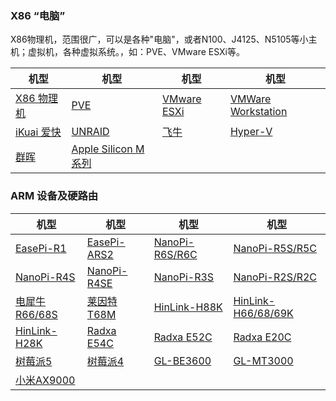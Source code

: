 ### X86 “电脑”

X86物理机，范围很广，可以是各种"电脑"，或者N100、J4125、N5105等小主机；虚拟机，各种虚拟系统。，如：PVE、VMware ESXi等。

| 机型 | 机型 | 机型 | 机型 |
|------|------|------|------|
| [X86 物理机](/zh/guide/istoreos/install_x86.html) | [PVE](/zh/guide/istoreos/install_pve.html) | [VMware ESXi](/zh/guide/istoreos/install_esxi_8.html) | [VMWare Workstation](/zh/guide/istoreos/install_vmware.html) |
| [iKuai 爱快](/zh/guide/istoreos/install_ikuai.html) | [UNRAID](/zh/guide/istoreos/install_unraid.html) | [飞牛](/zh/guide/istoreos/install_fnos.html) | [Hyper-V ](/zh/guide/istoreos/install_hyperv.html) |
| [群晖](/zh/guide/istoreos/install_synology.html) | [Apple Silicon M系列](/zh/guide/istoreos/install_apple.html) |


### ARM 设备及硬路由

| 机型 | 机型 | 机型 | 机型 |
|------|------|------|------|
| [EasePi-R1](/zh/guide/istoreos/install_r1.html) | [EasePi-ARS2](/zh/guide/istoreos/install_ars2.html) | [NanoPi-R6S/R6C](/zh/guide/istoreos/install_r6s.html) | [NanoPi-R5S/R5C](/zh/guide/istoreos/install_r5s.html) |
| [NanoPi-R4S](/zh/guide/istoreos/install_r4s.html) | [NanoPi-R4SE](/zh/guide/istoreos/install_r4se.html) | [NanoPi-R3S](/zh/guide/istoreos/install_r3s.html) | [NanoPi-R2S/R2C](/zh/guide/istoreos/install_r2s.html) |
| [电犀牛R66/68S](/zh/guide/istoreos/install_r6xs.html) | [莱因特T68M](/zh/guide/istoreos/install_t68m.html) | [HinLink-H88K](/zh/guide/istoreos/install_h88k.html) | [HinLink-H66/68/69K](/zh/guide/istoreos/install_h6xk.html) |
| [HinLink-H28K](/zh/guide/istoreos/install_h28k.html) | [Radxa E54C](/zh/guide/istoreos/install_e54c.html) | [Radxa E52C](/zh/guide/istoreos/install_e52c.html) | [Radxa E20C](/zh/guide/istoreos/install_e20c.html) |
| [树莓派5](/zh/guide/istoreos/install_rpi5.html) | [树莓派4](/zh/guide/istoreos/install_rpi4.html) | [GL-BE3600](/zh/guide/istoreos/install_be3600.html) | [GL-MT3000](/zh/guide/istoreos/install_mt3000.html) |
| [小米AX9000](/zh/guide/istoreos/install_ax9000.html) |

